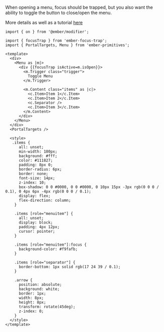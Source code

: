 When opening a menu, focus should be trapped, but you also
want the ability to toggle the button to close/open the menu.

More details as well as a tutorial
[here](https://gist.github.com/MelSumner/1e724431bcb3ec666408240a85fa94db)

```gjs live preview
import { on } from '@ember/modifier';

import { focusTrap } from 'ember-focus-trap';
import { PortalTargets, Menu } from 'ember-primitives';

<template>
  <div>
    <Menu as |m|>
      <div {{focusTrap isActive=m.isOpen}}>
        <m.Trigger class="trigger">
          Toggle Menu
        </m.Trigger>

        <m.Content class="items" as |c|>
          <c.Item>Item 1</c.Item>
          <c.Item>Item 2</c.Item>
          <c.Separator />
          <c.Item>Item 3</c.Item>
        </m.Content>
      </div>
    </Menu>
  </div>
  <PortalTargets />

  <style>
   .items {
      all: unset;
      min-width: 180px;
      background: #fff;
      color: #111827;
      padding: 8px 0;
      border-radius: 6px;
      border: none;
      font-size: 14px;
      z-index: 10;
      box-shadow: 0 0 #0000, 0 0 #0000, 0 10px 15px -3px rgb(0 0 0 / 0.1), 0 4px 6px -4px rgb(0 0 0 / 0.1);
      display: flex;
      flex-direction: column;
    }

    .items [role="menuitem"] {
      all: unset;
      display: block;
      padding: 4px 12px;
      cursor: pointer;
    }

    .items [role="menuitem"]:focus {
      background-color: #f9fafb;
    }

    .items [role="separator"] {
      border-bottom: 1px solid rgb(17 24 39 / 0.1);
    }

    .arrow {
      position: absolute;
      background: white;
      border: 1px;
      width: 8px;
      height: 8px;
      transform: rotate(45deg);
      z-index: 0;
    }
  </style>
</template>
```
